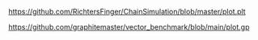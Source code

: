 https://github.com/RichtersFinger/ChainSimulation/blob/master/plot.plt

https://github.com/graphitemaster/vector_benchmark/blob/main/plot.gp
